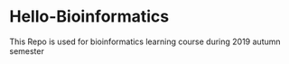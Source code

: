 # Hello-Bioinformatics
This Repo is used for bioinformatics learning course during 2019 autumn semester

